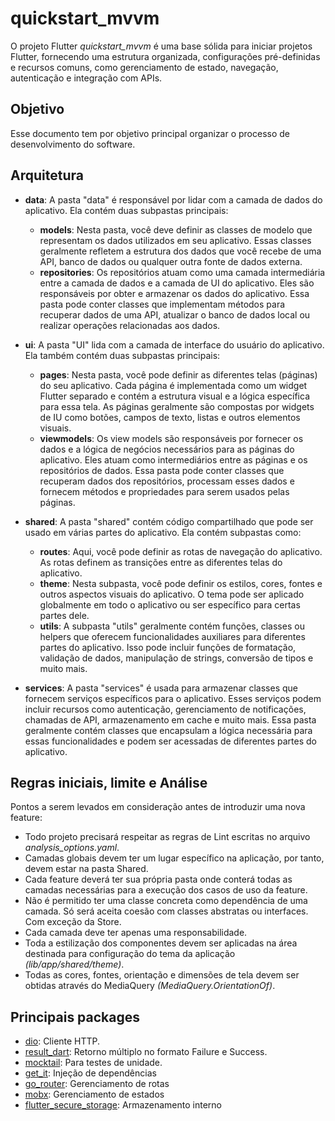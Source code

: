 # quickstart_mvvm

O projeto Flutter _quickstart_mvvm_ é uma base sólida para iniciar projetos Flutter, fornecendo uma estrutura organizada, configurações pré-definidas e recursos comuns, como gerenciamento de estado, navegação, autenticação e integração com APIs.

## Objetivo
Esse documento tem por objetivo principal organizar o processo de desenvolvimento do software.

## Arquitetura
-  __data__: A pasta "data" é responsável por lidar com a camada de dados do aplicativo. Ela contém duas subpastas principais:
    - __models__:
            Nesta pasta, você deve definir as classes de modelo que representam os dados utilizados em seu aplicativo. Essas classes geralmente refletem a estrutura dos dados que você recebe de uma API, banco de dados ou qualquer outra fonte de dados externa.
    - __repositories__:
            Os repositórios atuam como uma camada intermediária entre a camada de dados e a camada de UI do aplicativo. Eles são responsáveis por obter e armazenar os dados do aplicativo. Essa pasta pode conter classes que implementam métodos para recuperar dados de uma API, atualizar o banco de dados local ou realizar operações relacionadas aos dados.

    
-  __ui__: A pasta "UI" lida com a camada de interface do usuário do aplicativo. Ela também contém duas subpastas principais:
    - __pages__:
            Nesta pasta, você pode definir as diferentes telas (páginas) do seu aplicativo. Cada página é implementada como um widget Flutter separado e contém a estrutura visual e a lógica específica para essa tela. As páginas geralmente são compostas por widgets de IU como botões, campos de texto, listas e outros elementos visuais.
    - __viewmodels__:
            Os view models são responsáveis por fornecer os dados e a lógica de negócios necessários para as páginas do aplicativo. Eles atuam como intermediários entre as páginas e os repositórios de dados. Essa pasta pode conter classes que recuperam dados dos repositórios, processam esses dados e fornecem métodos e propriedades para serem usados pelas páginas.

-  __shared__: A pasta "shared" contém código compartilhado que pode ser usado em várias partes do aplicativo. Ela contém subpastas como:
    - __routes__:
            Aqui, você pode definir as rotas de navegação do aplicativo. As rotas definem as transições entre as diferentes telas do aplicativo.
    - __theme__:
            Nesta subpasta, você pode definir os estilos, cores, fontes e outros aspectos visuais do aplicativo. O tema pode ser aplicado globalmente em todo o aplicativo ou ser específico para certas partes dele.
    - __utils__:
            A subpasta "utils" geralmente contém funções, classes ou helpers que oferecem funcionalidades auxiliares para diferentes partes do aplicativo. Isso pode incluir funções de formatação, validação de dados, manipulação de strings, conversão de tipos e muito mais.

-  __services__: A pasta "services" é usada para armazenar classes que fornecem serviços específicos para o aplicativo. Esses serviços podem incluir recursos como autenticação, gerenciamento de notificações, chamadas de API, armazenamento em cache e muito mais. Essa pasta geralmente contém classes que encapsulam a lógica necessária para essas funcionalidades e podem ser acessadas de diferentes partes do aplicativo.


## Regras iniciais, limite e Análise
Pontos a serem levados em consideração antes de introduzir uma nova feature:
- Todo projeto precisará respeitar as regras de Lint escritas no arquivo _analysis_options.yaml_.
- Camadas globais devem ter um lugar específico na aplicação, por tanto, devem estar na pasta Shared.
- Cada feature deverá ter sua própria pasta onde conterá todas as camadas necessárias para a execução dos casos de uso da feature.
- Não é permitido ter uma classe concreta como dependência de uma camada. Só será aceita coesão com classes abstratas ou interfaces. Com exceção da Store.
- Cada camada deve ter apenas uma responsabilidade.
- Toda a estilização dos componentes devem ser aplicadas na área destinada para configuração do tema da aplicação _(lib/app/shared/theme)_.
- Todas as cores, fontes, orientação e dimensões de tela devem ser obtidas através do MediaQuery _(MediaQuery.OrientationOf)_.

## Principais packages
- [dio](https://pub.dev/packages/dio): Cliente HTTP.
- [result_dart](https://pub.dev/packages/result_dart): Retorno múltiplo no formato Failure e Success.
- [mocktail](https://pub.dev/packages/mocktail): Para testes de unidade.
- [get_it](https://pub.dev/packages/get_it): Injeção de dependências
- [go_router](https://pub.dev/packages/go_router): Gerenciamento de rotas
- [mobx](https://pub.dev/packages/mobx): Gerenciamento de estados
- [flutter_secure_storage](https://pub.dev/packages/flutter_secure_storage): Armazenamento interno
